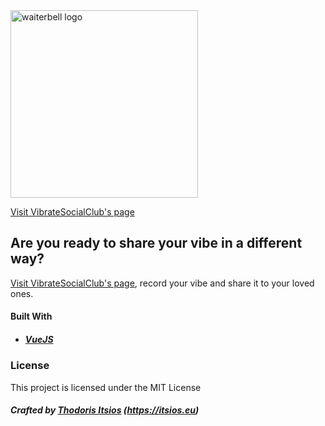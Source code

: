 <img width="300" alt="waiterbell logo" src="https://user-images.githubusercontent.com/3685481/86575635-473b2900-bf80-11ea-964a-5f9eef18d738.png">

[Visit VibrateSocialClub's page](https://thodorisit.github.io/VibrateSocialClub/dist/#/)

## Are you ready to share your vibe in a different way?

[Visit VibrateSocialClub's page](https://thodorisit.github.io/VibrateSocialClub/dist/#/), record your vibe and share it to your loved ones.


#### Built With
* ##### [VueJS](https://vuejs.org/)

### License
This project is licensed under the MIT License

##### Crafted by [Thodoris Itsios](https://itsios.eu) (https://itsios.eu)
